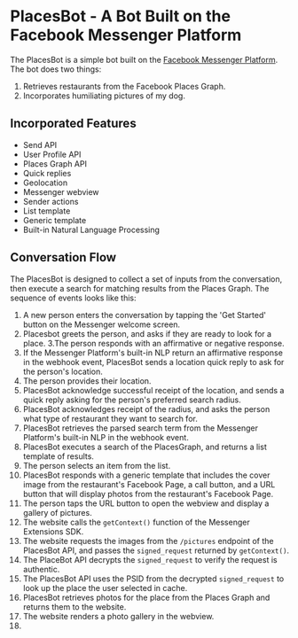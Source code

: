 # PlacesBot - A Bot Built on the Facebook Messenger Platform

The PlacesBot is a simple bot built on the [Facebook Messenger Platform](developers.facebook.com/docs/messenger-platform/). The bot does two things:

1. Retrieves restaurants from the Facebook Places Graph.
2. Incorporates humiliating pictures of my dog.

## Incorporated Features

- Send API
- User Profile API
- Places Graph API
- Quick replies
- Geolocation
- Messenger webview
- Sender actions
- List template
- Generic template
- Built-in Natural Language Processing

## Conversation Flow

The PlacesBot is designed to collect a set of inputs from the conversation, then execute a search for matching results from the Places Graph. The sequence of events looks like this:

1. A new person enters the conversation by tapping the 'Get Started' button on the Messenger welcome screen.
2. Placesbot greets the person, and asks if they are ready to look for a place.
3.The person responds with an affirmative or negative response.
4. If the Messenger Platform's built-in NLP return an affirmative response in the webhook event, PlacesBot sends a location quick reply to ask for the person's location.
5. The person provides their location.
6. PlacesBot acknowledge successful receipt of the location, and sends a quick reply asking for the person's preferred search radius.
7. PlacesBot acknowledges receipt of the radius, and asks the person what type of restaurant they want to search for.
8. PlacesBot retrieves the parsed search term from the Messenger Platform's built-in NLP in the webhook event.
9. PlacesBot executes a search of the PlacesGraph, and returns a list template of results.
10. The person selects an item from the list.
11. PlacesBot responds with a generic template that includes the cover image from the restaurant's Facebook Page, a call button, and a URL button that will display photos from the restaurant's Facebook Page.
12. The person taps the URL button to open the webview and display a gallery of pictures.
13. The website calls the `getContext()` function of the Messenger Extensions SDK.
14. The website requests the images from the `/pictures` endpoint of the PlacesBot API, and passes the `signed_request` returned by `getContext()`.
15. The PlaceBot API decrypts the `signed_request` to verify the request is authentic.
16. The PlacesBot API uses the PSID from the decrypted `signed_request` to look up the place the user selected in cache.
17. PlacesBot retrieves photos for the place from the Places Graph and returns them to the website.
18. The website renders a photo gallery in the webview.
14.
